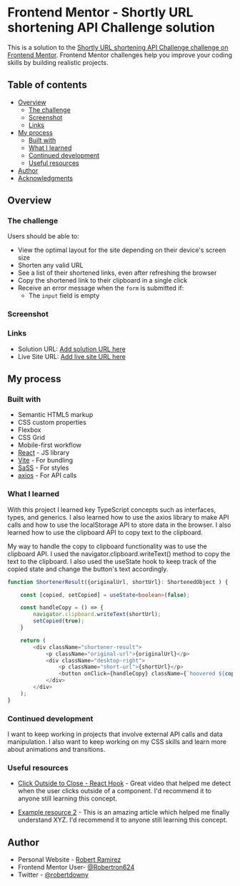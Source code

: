 # Frontend Mentor - Shortly URL shortening API Challenge solution

This is a solution to the [Shortly URL shortening API Challenge challenge on Frontend Mentor](https://www.frontendmentor.io/challenges/url-shortening-api-landing-page-2ce3ob-G). Frontend Mentor challenges help you improve your coding skills by building realistic projects. 

## Table of contents

- [Overview](#overview)
  - [The challenge](#the-challenge)
  - [Screenshot](#screenshot)
  - [Links](#links)
- [My process](#my-process)
  - [Built with](#built-with)
  - [What I learned](#what-i-learned)
  - [Continued development](#continued-development)
  - [Useful resources](#useful-resources)
- [Author](#author)
- [Acknowledgments](#acknowledgments)

## Overview

### The challenge

Users should be able to:

- View the optimal layout for the site depending on their device's screen size
- Shorten any valid URL
- See a list of their shortened links, even after refreshing the browser
- Copy the shortened link to their clipboard in a single click
- Receive an error message when the `form` is submitted if:
  - The `input` field is empty

### Screenshot


### Links

- Solution URL: [Add solution URL here](https://github.com/Robertron624/url-shortening-app)
- Live Site URL: [Add live site URL here](https://your-live-site-url.com)

## My process

### Built with

- Semantic HTML5 markup
- CSS custom properties
- Flexbox
- CSS Grid
- Mobile-first workflow
- [React](https://reactjs.org/) - JS library
- [Vite](https://vitejs.dev/) - For bundling
- [SaSS](https://sass-lang.com/) - For styles
- [axios](https://axios-http.com/docs/intro) - For API calls

### What I learned

With this project I learned key TypeScript concepts such as interfaces, types, and generics. I also learned how to use the axios library to make API calls and how to use the localStorage API to store data in the browser. I also learned how to use the clipboard API to copy text to the clipboard.


My way to handle the copy to clipboard functionality was to use the clipboard API. I used the navigator.clipboard.writeText() method to copy the text to the clipboard. I also used the useState hook to keep track of the copied state and change the button's text accordingly.

```ts
function ShortenerResult({originalUrl, shortUrl}: ShortenedObject ) {

    const [copied, setCopied] = useState<boolean>(false);

    const handleCopy = () => {
        navigator.clipboard.writeText(shortUrl);
        setCopied(true);
    }

    return (
        <div className="shortener-result">
            <p className="original-url">{originalUrl}</p>
            <div className="desktop-right">
                <p className="short-url">{shortUrl}</p>
                <button onClick={handleCopy} className={`hoovered ${copied ? 'copied' : 'not-copied'}`}>{copied ? 'Copied!': 'Copy'}</button>
            </div>
        </div>
    );
}
```

### Continued development

I want to keep working in projects that involve external API calls and data manipulation. I also want to keep working on my CSS skills and learn more about animations and transitions.

### Useful resources

- [Click Outside to Close - React Hook](https://www.youtube.com/watch?v=HfZ7pdhS43s&t=2s) - Great video that helped me detect when the user clicks outside of a component. I'd recommend it to anyone still learning this concept.

- [Example resource 2](https://www.example.com) - This is an amazing article which helped me finally understand XYZ. I'd recommend it to anyone still learning this concept.

## Author

- Personal Website - [Robert Ramirez](https://robert-ramirez.netlify.app)
- Frontend Mentor User- [@Robertron624](https://www.frontendmentor.io/profile/Robertron624)
- Twitter - [@robertdowny](https://www.twitter.com/robertdowny)


